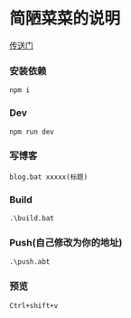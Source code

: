 # 简陋菜菜的说明

[传送门](http://www.haibarai.com "要不要跳转去看看呢?")

### 安装依赖

    npm i

### Dev

    npm run dev

### 写博客

    blog.bat xxxxx(标题)

### Build

    .\build.bat

### Push(自己修改为你的地址)

    .\push.abt

### 预览

    Ctrl+shift+v